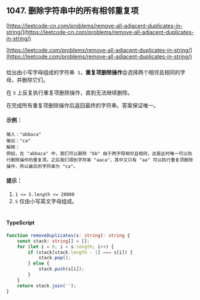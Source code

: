 ## 1047. 删除字符串中的所有相邻重复项

[https://leetcode-cn.com/problems/remove-all-adjacent-duplicates-in-string/](https://leetcode-cn.com/problems/remove-all-adjacent-duplicates-in-string/)

[https://leetcode.com/problems/remove-all-adjacent-duplicates-in-string/](https://leetcode.com/problems/remove-all-adjacent-duplicates-in-string/)

###

给出由小写字母组成的字符串  `S`，**重复项删除操作**会选择两个相邻且相同的字母，并删除它们。

在 `S` 上反复执行重复项删除操作，直到无法继续删除。

在完成所有重复项删除操作后返回最终的字符串。答案保证唯一。

#### 示例：

```
输入："abbaca"
输出："ca"
解释：
例如，在 "abbaca" 中，我们可以删除 "bb" 由于两字母相邻且相同，这是此时唯一可以执行删除操作的重复项。之后我们得到字符串 "aaca"，其中又只有 "aa" 可以执行重复项删除操作，所以最后的字符串为 "ca"。
```

#### 提示：

1. `1 <= S.length <= 20000`
2. `S` 仅由小写英文字母组成。

#

#### TypeScript

```ts
function removeDuplicates(s: string): string {
    const stack: string[] = [];
    for (let i = 0; i < s.length; i++) {
        if (stack[stack.length - 1] === s[i]) {
            stack.pop();
        } else {
            stack.push(s[i]);
        }
    }
    return stack.join('');
}
```

